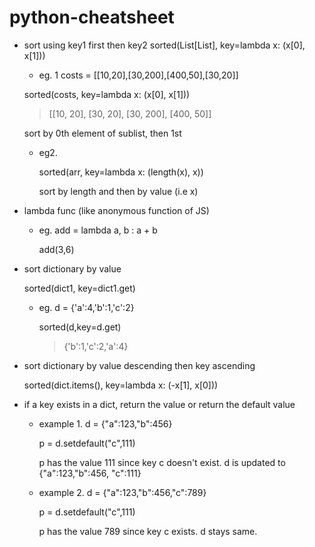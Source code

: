# python-cheatsheet
- sort using key1 first then key2
sorted(List[List], key=lambda x: (x[0], x[1]))

   - eg. 1 costs = [[10,20],[30,200],[400,50],[30,20]]
  
  sorted(costs, key=lambda x: (x[0], x[1])) 
  
  > [[10, 20], [30, 20], [30, 200], [400, 50]]
  
  sort by 0th element of sublist, then 1st
  
   - eg2. 
  
     sorted(arr, key=lambda x: (length(x), x))
  
     sort by length and then by value (i.e x)
  
- lambda func (like anonymous function of JS)
  
   - eg. add = lambda a, b : a + b
  
     add(3,6)
  
- sort dictionary by value
  
  sorted(dict1, key=dict1.get)
  
  - eg. d = {'a':4,'b':1,'c':2}
    
    sorted(d,key=d.get)
    
    > {'b':1,'c':2,'a':4}

- sort dictionary by value descending then key ascending
  
  sorted(dict.items(), key=lambda x: (-x[1], x[0]))
  
- if a key exists in a dict, return the value or return the default value
   
  - example 1.
     d = {"a":123,"b":456}
     
     p = d.setdefault("c",111)
     
     p has the value 111 since key c doesn't exist. d is updated to  {"a":123,"b":456, "c":111}
     
  - example 2.
     d = {"a":123,"b":456,"c":789}
     
     p = d.setdefault("c",111)
     
     p has the value 789 since key c exists. d stays same.
  
  
  
